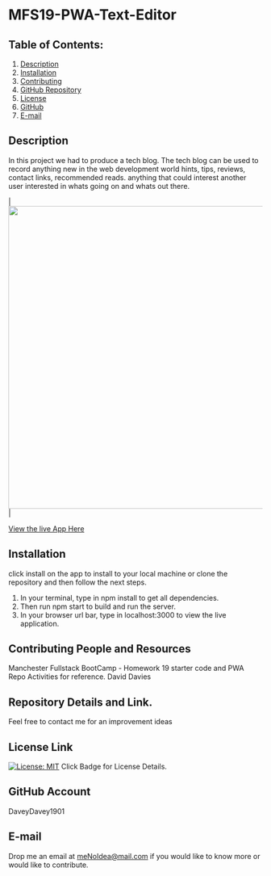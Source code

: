 # MFS19-PWA-Text-Editor

## Table of Contents:
  1. [Description](#Description) 
  2. [Installation](#Installation)
  3. [Contributing](#Contributing-and-Resources)
  4. [GitHub Repository](#Repository-Details-Link)
  5. [License](#License-Link)
  6. [GitHub](#GitHub-Account)
  7. [E-mail](#E-mail)
 
##  Description

In this project we had to produce a tech blog.  The tech blog can be used to record anything new in the web development world hints, tips, reviews, contact links, recommended reads.  anything that could interest another user interested in whats going on and whats out there.

|<img src="https://user-images.githubusercontent.com/86046871/161641164-4a93b084-3812-4ba9-a3bc-b2f499d05ba3.jpg" width="600">| 

[View the live App Here](https://d-d-text-editor.herokuapp.com/)

## Installation

click install on the app to install to your local machine or clone the repository and then follow the next steps.

1. In your terminal, type in npm install to get all dependencies.
2. Then run npm start to build and run the server.
3. In your browser url bar, type in localhost:3000 to view the live application.


## Contributing People and Resources

Manchester Fullstack BootCamp - Homework 19 starter code and PWA Repo Activities for reference.
David Davies

## Repository Details and Link.

Feel free to contact me for an improvement ideas

## License Link
[![License: MIT](https://img.shields.io/badge/License-MIT-yellow.svg)](https://opensource.org/licenses/MIT) Click Badge for License Details.

## GitHub Account

DaveyDavey1901

## E-mail
Drop me an email at meNoIdea@mail.com if you would like to know more or would like to contribute.
